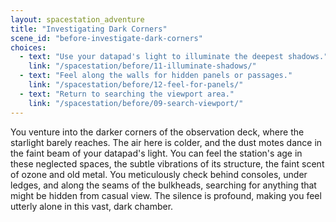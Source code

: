 ```yaml
---
layout: spacestation_adventure
title: "Investigating Dark Corners"
scene_id: "before-investigate-dark-corners"
choices:
  - text: "Use your datapad's light to illuminate the deepest shadows."
    link: "/spacestation/before/11-illuminate-shadows/"
  - text: "Feel along the walls for hidden panels or passages."
    link: "/spacestation/before/12-feel-for-panels/"
  - text: "Return to searching the viewport area."
    link: "/spacestation/before/09-search-viewport/"
---
```


You venture into the darker corners of the observation deck, where the starlight barely reaches. The air here is colder, and the dust motes dance in the faint beam of your datapad's light. You can feel the station's age in these neglected spaces, the subtle vibrations of its structure, the faint scent of ozone and old metal. You meticulously check behind consoles, under ledges, and along the seams of the bulkheads, searching for anything that might be hidden from casual view. The silence is profound, making you feel utterly alone in this vast, dark chamber.
